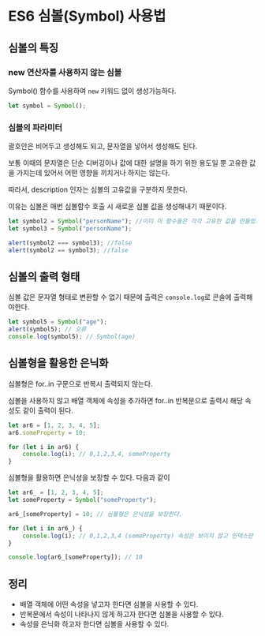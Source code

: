 # ES6 심볼(Symbol) 사용법

## 심볼의 특징

### new 연산자를 사용하지 않는 심볼

Symbol() 함수를 사용하여 `new` 키워드 없이 생성가능하다.

```js
let symbol = Symbol();
```

### 심볼의 파라미터

괄호안은 비어두고 생성해도 되고, 문자열을 넣어서 생성해도 된다.

보통 이때의 문자열은 단순 디버깅이나 값에 대한 설명을 하기 위한 용도일 뿐 고유한 값을 가지는데 있어서 어떤 영향을 끼치거나 하지는 않는다.

따라서, description 인자는 심볼의 고유값을 구분하지 못한다.

이유는 심볼은 매번 심볼함수 호출 시 새로운 심볼 값을 생성해내기 때문이다.

```js
let symbol2 = Symbol("personName"); //이미 이 함수들은 각각 고유한 값을 만들었기 때문에 다른값이 나온다.
let symbol3 = Symbol("personName");

alert(symbol2 === symbol3); //false
alert(symbol2 == symbol3); //false
```

## 심볼의 출력 형태

심볼 값은 문자열 형태로 변환할 수 없기 때문에 출력은 `console.log`로 콘솔에 출력해야한다.

```js
let symbol5 = Symbol("age");
alert(symbol5); // 오류
console.log(symbol5); // Symbol(age)
```

## 심볼형을 활용한 은닉화

심볼형은 for..in 구문으로 반복시 출력되지 않는다.

심볼을 사용하지 않고 배열 객체에 속성을 추가하면 for..in 반복문으로 출력시 해당 속성도 같이 출력이 된다.

```js
let ar6 = [1, 2, 3, 4, 5];
ar6.someProperty = 10;

for (let i in ar6) {
    console.log(i); // 0,1,2,3,4, someProperty
}
```

심볼형을 활용하면 은닉성을 보장할 수 있다. 다음과 같이

```js
let ar6_ = [1, 2, 3, 4, 5];
let someProperty = Symbol("someProperty");

ar6_[someProperty] = 10; // 심볼형은 은닉성을 보장한다.

for (let i in ar6_) {
    console.log(i); // 0,1,2,3,4 (someProperty) 속성은 보이지 않고 인덱스만 출력이 된다.
}

console.log(ar6_[someProperty]); // 10
```

## 정리

-   배열 객체에 어떤 속성을 넣고자 한다면 심볼을 사용할 수 있다.
-   반복문에서 속성이 나타나지 않게 하고자 한다면 심볼을 사용할 수 있다.
-   속성을 은닉화 하고자 한다면 심볼을 사용할 수 있다.
